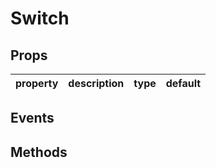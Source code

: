 # Switch

## Props

| property | description | type | default |
|----------|-------------|------|---------|

## Events

## Methods
